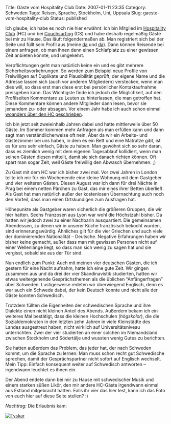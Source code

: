 Title: Gäste vom Hospitality Club
Date: 2007-01-11 23:35
Category: Schweden
Tags: Reisen, Sprache, Stockholm, Uni, Uppsala
Slug: gaeste-vom-hospitality-club
Status: published

Ich glaube, ich habe es noch nie hier erwähnt: Ich bin Mitglied im
[Hospitality Club](http://deutsch.hospitalityclub.org/indexdeu.htm) (HC)
und bei [Couchsurfing](http://www.couchsurfing.org/?user_language=de)
(CS) und habe deshalb regelmäßig Gäste bei mir zu Hause. Das läuft
folgendermaßen ab. Man registriert sich bei der Seite und füllt sein
Profil aus (meine [da](http://www.couchsurfing.org/people/basilisk) und
[da](http://secure.hospitalityclub.org/hc/travel.php?cid=basilisk)).
Dann können Reisende bei einem anfragen, ob man ihnen denn einen
Schlafplatz zu einer gewissen Zeit anbieten könnte, und umgekehrt.

Verpflichtungen geht man natürlich keine ein und es gibt mehrere
Sicherheitsvorkehrungen. So werden zum Beispiel neue Profile von
Freiwilligen auf Duplikate und Plausibilität geprüft, der eigene Name
und die Adresse lassen sich (auch vor anderen Mitgliedern) verstecken,
wenn man dies will, so dass erst man diese erst bei persönlicher
Kontaktaufnahme preisgeben kann. Das Wichtigste finde ich jedoch die
Möglichkeit, auf den Profilseiten Kommentare zu Leuten zu hinterlassen,
die man getroffen hat. Diese Kommentare können andere Mitglieder dann
lesen, bevor sie jemandem zu- oder absagen. Vor einem Jahr habe ich auch
schon einmal [woanders über den HC
geschrieben](http://www.blogressiv.de/2006/01/09/100000-mitglieder-im-hospitality-club/).

Ich bin jetzt seit zweieinhalb Jahren dabei und hatte mittlerweile über
50 Gäste. Im Sommer kommen mehr Anfragen als man erfüllen kann und dann
sagt man verständlicherweise oft nein. Aber da wir ein Arbeits- und
Gästezimmer bei uns haben, in dem es ein Bett und eine Matratze gibt,
ist es für uns sehr einfach, Gäste zu haben. Man gewöhnt sich so sehr
daran, dass es ziemlich wenig mit dem eigenen Tagesablauf kollidiert,
wenn man seinen Gästen diesen mitteilt, damit sie sich danach richten
können. Oft spart man sogar Zeit, weil Gäste freiwillig den Abwasch
übernehmen. ;)

Zu Gast mit dem HC war ich bisher zwei mal. Vor zwei Jahren in London
teilte ich mir für ein Wochenende eine kleine Wohnung mit dem Gastgeber
und vier weiteren Gästen. Diesen August war ich dann für drei Nächte in
Prag bei einem netten Pärchen zu Gast, das mir eines ihrer Betten
überließ. Als Gast hat man natürlich außer der kostenlosen Übernachtung
auch noch den Vorteil, dass man einen Ortskundigen zum Ausfragen hat.

Höhepunkte als Gastgeber waren sicherlich die größeren Gruppen, die wir
hier hatten. Sechs Franzosen aus Lyon war wohl die Höchstzahl bisher. Da
hatten wir jedoch zwei zu einer Nachbarin ausquartiert. Die gemeinsamen
Abendessen, zu denen wir in unserer Küche französisch bekocht wurden,
sind erinnerungswürdig. Ähnliches gilt für die vier Griechen und auch
viele der dominierenden Nationalität – Deutsche. Negative Erfahrungen
haben wir bisher keine gemacht, außer dass man mit gewissen Personen
nicht auf einer Wellenlänge liegt, so dass man sich wenig zu sagen hat
und sie vergisst, sobald sie aus der Tür sind.

Nun endlich zum Punkt: Auch mit meinen vier deutschen Gästen, die ich
gestern für eine Nacht aufnahm, hatte ich eine gute Zeit. Wir gingen
zusammen aus und da drei der vier Skandinavistik studierten, hatten wir
etwas weitergehende Gesprächsthemen als die üblichen “Anfängerfragen”
über Schweden. Lustigerweise redeten wir überwiegend Englisch, denn es
war auch ein Schwede dabei, der kein Deutsch konnte und nicht alle der
Gäste konnten Schwedisch.

Trotzdem füllten die Eigenheiten der schwedischen Sprache und ihre
Dialekte einen nicht kleinen Anteil des Abends. Außerdem bekam ich ein
weiteres Mal bestätigt, dass die kleinen Hochschulen (*högskolor*), die
die Sozialdemokraten in den letzten zehn Jahren in viele Kleinstädte des
Landes ausgestreut haben, nicht wirklich auf Universitätsniveau
unterrichten. Zwei der vier studierten an einer solchen im Niemandsland
zwischen Stockholm und Södertälje und wussten wenig Gutes zu berichten.

Sie hatten außerdem das Problem, das jeder hat, der nach Schweden kommt,
um die Sprache zu lernen: Man muss schon recht gut Schwedische sprechen,
damit der Gesprächspartner nicht sofort auf Englisch wechselt. Mein
Tipp: Einfach konsequent weiter auf Schwedisch antworten – irgendwann
leuchtet es ihnen ein.

Der Abend endete dann bei mir zu Hause mit schwedischer Musik und einem
starken süßen Likör, den mir andere HC-Gäste irgendwann einmal aus
Estland mitgebracht hatten. Falls ihr vier das hier lest, kann ich das
Foto von euch hier auf diese Seite stellen? :)

*Nachtrag:* Die Erlaubnis kam:

[![Tyskar](/pic/tyskar_s.jpg "Tyskar")](/pic/tyskar_l.jpg)


